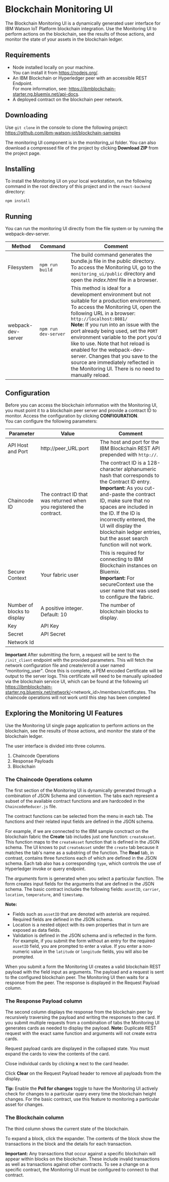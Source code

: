 Blockchain Monitoring UI
=========================
The Blockchain Monitoring UI is a dynamically generated user interface for IBM Watson IoT Platform blockchain integration. Use the Monitoring UI to perform actions on the blockchain, see the results of those actions, and monitor the state of your assets in the blockchain ledger.

## Requirements
* Node installed locally on your machine.  
You can install it from https://nodejs.org/.  
* An IBM Blockchain or Hyperledger peer with an accessible REST Endpoint.  
For more information, see: https://ibmblockchain-starter.ng.bluemix.net/api-docs.
* A deployed contract on the blockchain peer network.

## Downloading

Use `git clone` in the console to clone the following project:  
https://github.com/ibm-watson-iot/blockchain-samples  

The monitoring UI component is in the monitoring_ui folder. You can also download a compressed file of the project by clicking **Download ZIP** from the project page.  

## Installing
To install the Monitoring UI on your local workstation, run the following command in the root directory of this project and in the `react-backend` directory:
```
npm install
```

## Running
You can run the monitoring UI directly from the file system or by running the webpack-dev-server.

Method	| Command	|Comment
--- | --- | ---
Filesystem | `npm run build` | The build command generates the bundle.js file in the public directory. </br>To access the Monitoring UI, go to the `monitoring_ui/public` directory and open the *index.html* file in a browser.
webpack-dev-server | `npm run dev-server` | This method is ideal for a development environment but not suitable for a production environment. </br>To access the Monitoring UI, open the following URL in a browser: `http://localhost:8081/` </br>**Note:** If you run into an issue with the port already being used, set the `PORT` environment variable to the port you'd like to use. Note that hot reload is enabled for the webpack-dev-server. Changes that you save to the source are immediately reflected in the Monitoring UI. There is no need to manually reload.

## Configuration
Before you can access the blockchain information with the Monitoring UI, you must point it to a blockchain peer server and provide a contract ID to monitor. Access the configuration by clicking **CONFIGURATION**.  
You can configure the following parameters:

Parameter	|Value	|Comment
--- | --- | ---
API Host and Port	| http://peer_URL:port	| The host and port for the IBM Blockchain REST API prepended with `http://`.
Chaincode ID	| The contract ID that was returned when you registered the contract.	| The contract ID is a 128-character alphanumeric hash that corresponds to the Contract ID entry. </br> **Important:** As you cut-and-paste the contract ID, make sure that no spaces are included in the ID. If the ID is incorrectly entered, the UI will display the blockchain ledger entries, but the asset search function will not work.
Secure Context|Your fabric user	| This is required for connecting to IBM Blockchain instances on Bluemix. </br>**Important:** For secureContext use the user name that was used to configure the fabric.
Number of blocks to display	| A positive integer. Default: 10	| The number of blockchain blocks to display.
Key | API Key |
Secret | API Secret |
Network Id | |

**Important** After submitting the form, a request will be sent to the `/init_client` endpoint with the provided parameters. This will fetch the network configuration file and create/enroll a user named "monitoring_user". Once this is complete, a PEM encoded Certificate will be output to the server logs. This certificate will need to be manually uploaded via the blockchain service UI, which can be found at the following url https://ibmblockchain-starter.ng.bluemix.net/network/<network_id>/members/certificates. The chaincode operations will not work until this step has been completed

## Exploring the Monitoring UI Features
Use the Monitoring UI single page application to perform actions on the blockchain, see the results of those actions, and monitor the state of the blockchain ledger.   

The user interface is divided into three columns.  
1. Chaincode Operations
2. Response Payloads
3. Blockchain

### The Chaincode Operations column
The first section of the Monitoring UI is dynamically generated through a combination of JSON Schema and convention. The tabs each represent a subset of the available contract functions and are hardcoded in the `ChaincodeReducer.js` file.     

The contract functions can be selected from the menu in each tab. The functions and their related input fields are defined in the JSON schema.

For example, if we are connected to the IBM sample conctract on the blockchain fabric the **Create** tab includes just one function: `createAsset`. This function maps to the `createAsset` function that is defined in the JSON schema. The UI knows to put `createAsset` under the `create` tab because it matches the tab's name as a substring of the function. The **Read** tab, in contrast, contains three functions each of which are defined in the JSON schema. Each tab also has a corresponding `type`, which controls the use of Hyperledger invoke or query endpoint.

The *arguments* form is generated when you select a particular function. The form creates input fields for the arguments that are defined in the JSON schema. The basic contract includes the following fields: `assetID`, `carrier`, `location`, `temperature`, and `timestamp`.  

**Note:**
- Fields such as `assetID` that are denoted with asterisk are required. Required fields are defined in the JSON schema.
- Location is a nested object with its own properties that in turn are exposed as data fields.
- Validation is defined in the JSON schema and is reflected in the form.  
For example, if you submit the form without an entry for the required `assetID` field, you are prompted to enter a value. If you enter a non-numeric value in the `latitude` or `longitude` fields, you will also be prompted.

When you submit a form the Monitoring UI creates a valid blockchain REST payload with the field input as arguments. The payload and a request is sent to the configured blockchain peer. The Monitoring UI then waits for a response from the peer. The response is displayed in the Request Payload column.

### The Response Payload column
The second column displays the response from the blockchain peer by recursively traversing the payload and writing the responses to the card. If you submit multiple requests from a combination of tabs the Monitoring UI generates cards as needed to display the payload. **Note:** Duplicate REST request with the exact same function and arguments will not create extra cards.

Request payload cards are displayed in the collapsed state. You must expand the cards to view the contents of the card.

Close individual cards by clicking **x** next to the card header.

Click **Clear** on the Request Payload header to remove all payloads from the display.

**Tip:** Enable the **Poll for changes** toggle to have the Monitoring UI actively check for changes to a particular query every time the blockchain height changes. For the basic contract, use this feature to monitoring a particular asset for changes.


### The Blockchain column
The third column shows the current state of the blockchain.

To expand a block, click the expander. The contents of the block show the transactions in the block and the details for each transaction.

**Important:** Any transactions that occur against a specific blockchain will appear within blocks on the blockchain. These include invalid transactions as well as transactions against other contracts. To see a change on a specific contract, the Monitoring UI must be configured to connect to that contract.
